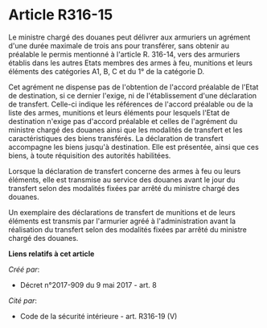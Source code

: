 # Article R316-15

Le ministre chargé des douanes peut délivrer aux armuriers un agrément d'une durée maximale de trois ans pour transférer,
sans obtenir au préalable le permis mentionné à l'article R. 316-14, vers des armuriers établis dans les autres Etats membres
des armes à feu, munitions et leurs éléments des catégories A1, B, C et du 1° de la catégorie D.

Cet agrément ne dispense pas de l'obtention de l'accord préalable de l'Etat de destination, si ce dernier l'exige, ni de
l'établissement d'une déclaration de transfert. Celle-ci indique les références de l'accord préalable ou de la liste des
armes, munitions et leurs éléments pour lesquels l'Etat de destination n'exige pas d'accord préalable et celles de l'agrément
du ministre chargé des douanes ainsi que les modalités de transfert et les caractéristiques des biens transférés. La
déclaration de transfert accompagne les biens jusqu'à destination. Elle est présentée, ainsi que ces biens, à toute
réquisition des autorités habilitées.

Lorsque la déclaration de transfert concerne des armes à feu ou leurs éléments, elle est transmise au service des douanes
avant le jour du transfert selon des modalités fixées par arrêté du ministre chargé des douanes.

Un exemplaire des déclarations de transfert de munitions et de leurs éléments est transmis par l'armurier agréé à
l'administration avant la réalisation du transfert selon des modalités fixées par arrêté du ministre chargé des douanes.

**Liens relatifs à cet article**

_Créé par_:

  - Décret n°2017-909 du 9 mai 2017 - art. 8

_Cité par_:

  - Code de la sécurité intérieure - art. R316-19 (V)
